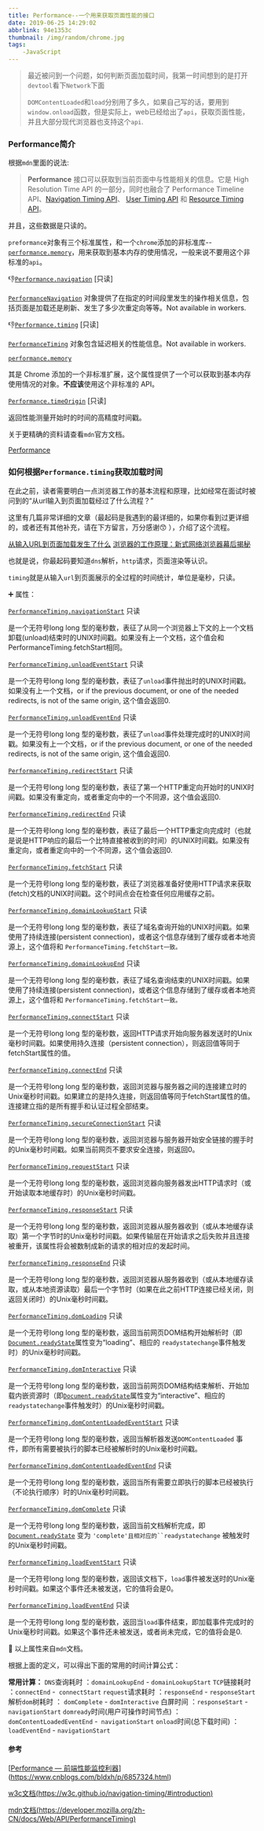 ```yaml
---
title: Performance--一个用来获取页面性能的接口
date: 2019-06-25 14:29:02
abbrlink: 94e1353c
thumbnail: /img/random/chrome.jpg
tags:
	-JavaScript
---
```


> 最近被问到一个问题，如何判断页面加载时间，我第一时间想到的是打开`devtool`看下`Network`下面
>
> `DOMContentLoaded`和`load`分别用了多久，如果自己写的话，要用到`window.onload`函数，但是实际上，web已经给出了`api`，获取页面性能，并且大部分现代浏览器也支持这个`api`.

### **Performance**简介

根据`mdn`里面的说法:

> **Performance** 接口可以获取到当前页面中与性能相关的信息。它是 High Resolution Time API 的一部分，同时也融合了 Performance Timeline API、[Navigation Timing API](https://developer.mozilla.org/en-US/docs/Web/API/Navigation_timing_API)、 [User Timing API](https://developer.mozilla.org/en-US/docs/Web/API/User_Timing_API) 和 [Resource Timing API](https://developer.mozilla.org/en-US/docs/Web/API/Resource_Timing_API)。

并且，这些数据是只读的。



`preformance`对象有三个标准属性，和一个`chrome`添加的非标准库--[`performance.memory`](https://developer.mozilla.org/zh-CN/docs/Web/API/Performance/memory)，用来获取到基本内存的使用情况，一般来说不要用这个非标准的`api`。

:thumbsdown:[`Performance.navigation`](https://developer.mozilla.org/zh-CN/docs/Web/API/Performance/navigation) [只读]

[`PerformanceNavigation`](https://developer.mozilla.org/zh-CN/docs/Web/API/PerformanceNavigation) 对象提供了在指定的时间段里发生的操作相关信息，包括页面是加载还是刷新、发生了多少次重定向等等。Not available in workers.

:thumbsdown:[`Performance.timing`](https://developer.mozilla.org/zh-CN/docs/Web/API/Performance/timing) [只读]

[`PerformanceTiming`](https://developer.mozilla.org/zh-CN/docs/Web/API/PerformanceTiming) 对象包含延迟相关的性能信息。Not available in workers.

[`performance.memory`](https://developer.mozilla.org/zh-CN/docs/Web/API/Performance/memory) 

其是 Chrome 添加的一个非标准扩展，这个属性提供了一个可以获取到基本内存使用情况的对象。**不应该**使用这个非标准的 API。

[`Performance.timeOrigin`](https://developer.mozilla.org/zh-CN/docs/Web/API/Performance/timeOrigin) [只读] 

返回性能测量开始时的时间的高精度时间戳。



关于更精确的资料请查看`mdn`官方文档。

[Performance](https://developer.mozilla.org/zh-CN/docs/Web/API/Performance)	

### 如何根据`Performance.timing`获取加载时间



在此之前，读者需要明白一点浏览器工作的基本流程和原理，比如经常在面试时被问到的“从url输入到页面加载经过了什么流程？”

这里有几篇非常详细的文章（最起码是我遇到的最详细的，如果你看到过更详细的，或者还有其他补充，请在下方留言，万分感谢:kissing_smiling_eyes: ），介绍了这个流程。

[从输入URL到页面加载发生了什么](https://segmentfault.com/a/1190000006879700)
[浏览器的工作原理：新式网络浏览器幕后揭秘](https://www.html5rocks.com/zh/tutorials/internals/howbrowserswork/)	

也就是说，你最起码要知道`dns`解析，`http`请求，页面渲染等认识。

`timing`就是从输入`url`到页面展示的全过程的时间统计，单位是毫秒，只读。



:heavy_plus_sign: 属性：

[`PerformanceTiming.navigationStart`](https://developer.mozilla.org/zh-CN/docs/Web/API/PerformanceTiming/navigationStart) 只读

是一个无符号long long 型的毫秒数，表征了从同一个浏览器上下文的上一个文档卸载(unload)结束时的UNIX时间戳。如果没有上一个文档，这个值会和PerformanceTiming.fetchStart相同。

[`PerformanceTiming.unloadEventStart`](https://developer.mozilla.org/zh-CN/docs/Web/API/PerformanceTiming/unloadEventStart) 只读

是一个无符号long long 型的毫秒数，表征了`unload`事件抛出时的UNIX时间戳。如果没有上一个文档，or if the previous document, or one of the needed redirects, is not of the same origin, 这个值会返回0.

[`PerformanceTiming.unloadEventEnd`](https://developer.mozilla.org/zh-CN/docs/Web/API/PerformanceTiming/unloadEventEnd) 只读

是一个无符号long long 型的毫秒数，表征了`unload`事件处理完成时的UNIX时间戳。如果没有上一个文档，or if the previous document, or one of the needed redirects, is not of the same origin, 这个值会返回0.

[`PerformanceTiming.redirectStart`](https://developer.mozilla.org/zh-CN/docs/Web/API/PerformanceTiming/redirectStart) 只读

是一个无符号long long 型的毫秒数，表征了第一个HTTP重定向开始时的UNIX时间戳。如果没有重定向，或者重定向中的一个不同源，这个值会返回0.

[`PerformanceTiming.redirectEnd`](https://developer.mozilla.org/zh-CN/docs/Web/API/PerformanceTiming/redirectEnd) 只读

是一个无符号long long 型的毫秒数，表征了最后一个HTTP重定向完成时（也就是说是HTTP响应的最后一个比特直接被收到的时间）的UNIX时间戳。如果没有重定向，或者重定向中的一个不同源，这个值会返回0.

[`PerformanceTiming.fetchStart`](https://developer.mozilla.org/zh-CN/docs/Web/API/PerformanceTiming/fetchStart) 只读

是一个无符号long long 型的毫秒数，表征了浏览器准备好使用HTTP请求来获取(fetch)文档的UNIX时间戳。这个时间点会在检查任何应用缓存之前。

[`PerformanceTiming.domainLookupStart`](https://developer.mozilla.org/zh-CN/docs/Web/API/PerformanceTiming/domainLookupStart) 只读

是一个无符号long long 型的毫秒数，表征了域名查询开始的UNIX时间戳。如果使用了持续连接(persistent connection)，或者这个信息存储到了缓存或者本地资源上，这个值将和 `PerformanceTiming.fetchStart一致。`

[`PerformanceTiming.domainLookupEnd`](https://developer.mozilla.org/zh-CN/docs/Web/API/PerformanceTiming/domainLookupEnd) 只读

是一个无符号long long 型的毫秒数，表征了域名查询结束的UNIX时间戳。如果使用了持续连接(persistent connection)，或者这个信息存储到了缓存或者本地资源上，这个值将和 `PerformanceTiming.fetchStart一致。`

[`PerformanceTiming.connectStart`](https://developer.mozilla.org/zh-CN/docs/Web/API/PerformanceTiming/connectStart) 只读

是一个无符号long long 型的毫秒数，返回HTTP请求开始向服务器发送时的Unix毫秒时间戳。如果使用持久连接（persistent connection），则返回值等同于fetchStart属性的值。

[`PerformanceTiming.connectEnd`](https://developer.mozilla.org/zh-CN/docs/Web/API/PerformanceTiming/connectEnd) 只读

是一个无符号long long 型的毫秒数，返回浏览器与服务器之间的连接建立时的Unix毫秒时间戳。如果建立的是持久连接，则返回值等同于fetchStart属性的值。连接建立指的是所有握手和认证过程全部结束。

[`PerformanceTiming.secureConnectionStart`](https://developer.mozilla.org/zh-CN/docs/Web/API/PerformanceTiming/secureConnectionStart) 只读

是一个无符号long long 型的毫秒数，返回浏览器与服务器开始安全链接的握手时的Unix毫秒时间戳。如果当前网页不要求安全连接，则返回0。

[`PerformanceTiming.requestStart`](https://developer.mozilla.org/zh-CN/docs/Web/API/PerformanceTiming/requestStart) 只读

是一个无符号long long 型的毫秒数，返回浏览器向服务器发出HTTP请求时（或开始读取本地缓存时）的Unix毫秒时间戳。

[`PerformanceTiming.responseStart`](https://developer.mozilla.org/zh-CN/docs/Web/API/PerformanceTiming/responseStart) 只读

是一个无符号long long 型的毫秒数，返回浏览器从服务器收到（或从本地缓存读取）第一个字节时的Unix毫秒时间戳。如果传输层在开始请求之后失败并且连接被重开，该属性将会被数制成新的请求的相对应的发起时间。

[`PerformanceTiming.responseEnd`](https://developer.mozilla.org/zh-CN/docs/Web/API/PerformanceTiming/responseEnd) 只读

是一个无符号long long 型的毫秒数，返回浏览器从服务器收到（或从本地缓存读取，或从本地资源读取）最后一个字节时（如果在此之前HTTP连接已经关闭，则返回关闭时）的Unix毫秒时间戳。

[`PerformanceTiming.domLoading`](https://developer.mozilla.org/zh-CN/docs/Web/API/PerformanceTiming/domLoading) 只读

是一个无符号long long 型的毫秒数，返回当前网页DOM结构开始解析时（即[`Document.readyState`](https://developer.mozilla.org/zh-CN/docs/Web/API/Document/readyState)属性变为“loading”、相应的 `readystatechange`事件触发时）的Unix毫秒时间戳。

[`PerformanceTiming.domInteractive`](https://developer.mozilla.org/zh-CN/docs/Web/API/PerformanceTiming/domInteractive) 只读

是一个无符号long long 型的毫秒数，返回当前网页DOM结构结束解析、开始加载内嵌资源时（即[`Document.readyState`](https://developer.mozilla.org/zh-CN/docs/Web/API/Document/readyState)属性变为“interactive”、相应的`readystatechange`事件触发时）的Unix毫秒时间戳。

[`PerformanceTiming.domContentLoadedEventStart`](https://developer.mozilla.org/zh-CN/docs/Web/API/PerformanceTiming/domContentLoadedEventStart) 只读

是一个无符号long long 型的毫秒数，返回当解析器发送`DOMContentLoaded` 事件，即所有需要被执行的脚本已经被解析时的Unix毫秒时间戳。

[`PerformanceTiming.domContentLoadedEventEnd`](https://developer.mozilla.org/zh-CN/docs/Web/API/PerformanceTiming/domContentLoadedEventEnd) 只读

是一个无符号long long 型的毫秒数，返回当所有需要立即执行的脚本已经被执行（不论执行顺序）时的Unix毫秒时间戳。

[`PerformanceTiming.domComplete`](https://developer.mozilla.org/zh-CN/docs/Web/API/PerformanceTiming/domComplete) 只读

是一个无符号long long 型的毫秒数，返回当前文档解析完成，即[`Document.readyState`](https://developer.mozilla.org/zh-CN/docs/Web/API/Document/readyState) 变为 `'complete'且相对应的``readystatechange` 被触发时的Unix毫秒时间戳。

[`PerformanceTiming.loadEventStart`](https://developer.mozilla.org/zh-CN/docs/Web/API/PerformanceTiming/loadEventStart) 只读

是一个无符号long long 型的毫秒数，返回该文档下，`load`事件被发送时的Unix毫秒时间戳。如果这个事件还未被发送，它的值将会是0。

[`PerformanceTiming.loadEventEnd`](https://developer.mozilla.org/zh-CN/docs/Web/API/PerformanceTiming/loadEventEnd) 只读

是一个无符号long long 型的毫秒数，返回当`load`事件结束，即加载事件完成时的Unix毫秒时间戳。如果这个事件还未被发送，或者尚未完成，它的值将会是0.

:arrow_up_small: 以上属性来自`mdn`文档。



根据上面的定义，可以得出下面的常用的时间计算公式：

**常用计算：**
`DNS`查询耗时 ：`domainLookupEnd` - `domainLookupStart`
`TCP`链接耗时 ：`connectEnd` -` connectStart`
`request`请求耗时 ：`responseEnd` - `responseStart`
解析`dom`树耗时 ： `domComplete` - `domInteractive`
白屏时间 ：`responseStart` -` navigationStart`
`domready`时间(用户可操作时间节点) ：`domContentLoadedEventEnd` -` navigationStart`
`onload`时间(总下载时间) ：`loadEventEnd` - `navigationStart`



#### 参考

[[Performance — 前端性能监控利器](https://www.cnblogs.com/bldxh/p/6857324.html)](https://www.cnblogs.com/bldxh/p/6857324.html)

[w3c文档(<https://w3c.github.io/navigation-timing/#introduction>)](https://w3c.github.io/navigation-timing/#introduction)

[mdn文档(<https://developer.mozilla.org/zh-CN/docs/Web/API/PerformanceTiming>)](https://developer.mozilla.org/zh-CN/docs/Web/API/PerformanceTiming)



